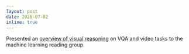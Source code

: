 ```yaml
---
layout: post
date: 2020-07-02
inline: true
---
```


Presented an [overview of visual reasoning](assets/pdf/Presentations/Visual_Reasoning_Overview.pdf) on VQA and video tasks to the machine learning reading group.
